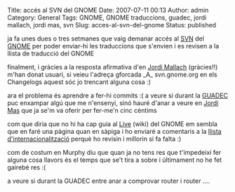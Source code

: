 Title: accés al SVN del GNOME
Date: 2007-07-11 00:13
Author: admin
Category: General
Tags: GNOME, GNOME traduccions, guadec, jordi mallach, jordi mas, svn
Slug: acces-al-svn-del-gnome
Status: published

ja fa unes dues o tres setmanes que vaig demanar accés al [SVN](http://svn.gnome.org) del <a href="http://www.gnome.org" target="_blank" rel="noopener">GNOME</a> per poder enviar-hi les traduccions que s'envien i es revisen a la llista de traducció del GNOME

finalment, i gràcies a la resposta afirmativa d'en <a href="http://oskuro.net/blog/" target="_blank" rel="noopener">Jordi Mallach</a> (gràcies!!) m'han donat usuari, si veieu l'adreça gforcada \_A\_ svn.gnome.org en els Changelogs aquest sóc jo trencant alguna cosa :)

ara el problema és aprendre a fer-hi commits :( a veure si durant la <a href="http://www.guadec.org" target="_blank" rel="noopener">GUADEC</a> puc enxampar algú que me n'ensenyi, sinó hauré d'anar a veure en <a href="http://www.softcatala.org/~jmas/bloc/index.php" target="_blank" rel="noopener">Jordi Mas</a> que ja se'm va oferir per fer-me'n cinc cèntims

com que diria que no hi ha cap guia al <a href="http://live.gnome.org" target="_blank" rel="noopener">Live</a> (wiki) del GNOME em sembla que en faré una pàgina quan en sàpiga i ho enviaré a comentaris a la <a href="http://mail.gnome.org/mailman/listinfo/gnome-i18n" target="_blank" rel="noopener">llista d'internacionalització</a> perquè ho revisin i millorin si fa falta :)

com de costum en Murphy diu que quan ja no tens res que t'impedeixi fer alguna cosa llavors és el temps que se't tira a sobre i últimament no he fet gairebé res :(

a veure si durant la GUADEC entre anar a comprovar router i router ....
